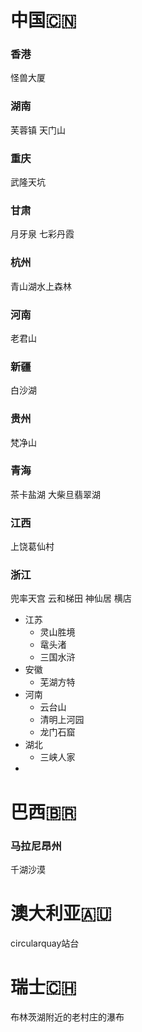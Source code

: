 # 中国🇨🇳
### 香港
怪兽大厦

### 湖南
芙蓉镇
天门山

### 重庆
武隆天坑

### 甘肃
月牙泉
七彩丹霞

### 杭州
青山湖水上森林

### 河南
老君山
### 新疆
白沙湖
### 贵州
梵净山
### 青海
茶卡盐湖
大柴旦翡翠湖
### 江西
上饶葛仙村
### 浙江
兜率天宫
云和梯田
神仙居
横店

- 江苏
	- 灵山胜境
	- 鼋头渚
	- 三国水浒
- 安徽
	- 芜湖方特
- 河南
	- 云台山
	- 清明上河园
	- 龙门石窟
- 湖北
	- 三峡人家
- 
# 巴西🇧🇷
### 马拉尼昂州
千湖沙漠
# 澳大利亚🇦🇺
circularquay站台
# 瑞士🇨🇭
布林茨湖附近的老村庄的瀑布